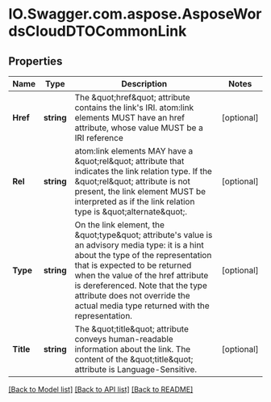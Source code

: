 # IO.Swagger.com.aspose.AsposeWordsCloudDTOCommonLink
## Properties

Name | Type | Description | Notes
------------ | ------------- | ------------- | -------------
**Href** | **string** | The \&quot;href\&quot; attribute contains the link&#39;s IRI. atom:link elements MUST  have an href attribute, whose value MUST be a IRI reference | [optional] 
**Rel** | **string** | atom:link elements MAY have a \&quot;rel\&quot; attribute that indicates the link  relation type.  If the \&quot;rel\&quot; attribute is not present, the link  element MUST be interpreted as if the link relation type is \&quot;alternate\&quot;. | [optional] 
**Type** | **string** | On the link element, the \&quot;type\&quot; attribute&#39;s value is an advisory  media type: it is a hint about the type of the representation that is  expected to be returned when the value of the href attribute is  dereferenced.  Note that the type attribute does not override the  actual media type returned with the representation. | [optional] 
**Title** | **string** | The \&quot;title\&quot; attribute conveys human-readable information about the  link.  The content of the \&quot;title\&quot; attribute is Language-Sensitive. | [optional] 

[[Back to Model list]](../README.md#documentation-for-models) [[Back to API list]](../README.md#documentation-for-api-endpoints) [[Back to README]](../README.md)

